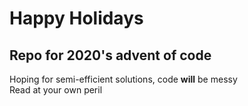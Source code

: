 <h1>Happy Holidays</h1>
<h2>Repo for 2020's advent of code</h2>
<p>Hoping for semi-efficient solutions, code <b>will</b> be messy<br>
Read at your own peril</p>
